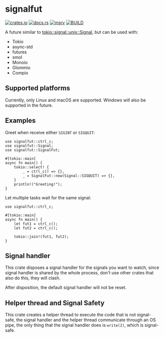 # signalfut

[![crates.io](https://img.shields.io/crates/v/signalfut?style=flat-square&logo=rust)](https://crates.io/crates/signalfut)
[![docs.rs](https://img.shields.io/badge/docs.rs-signalfut-blue?style=flat-square&logo=docs.rs)](https://docs.rs/signalfut)
[![msrv](https://img.shields.io/badge/msrv-1.69-blue?style=flat-square&logo=rust)](https://www.rust-lang.org)
[![BUILD](https://github.com/stevelauc/signalfut/workflows/Rust/badge.svg)](https://github.com/stevelauc/signalfut/actions/workflows/ci.yml)


A future similar to [tokio::signal::unix::Signal][link], but can be used with:

[link]: https://docs.rs/tokio/latest/tokio/signal/unix/struct.Signal.html#

* Tokio
* async-std
* futures
* smol
* Monoio
* Glommio
* Compio

## Supported platforms

Currently, only Linux and macOS are supported. Windows will also be supported in
the future.

## Examples

Greet when receive either `SIGINT` or `SIGQUIT`:

```rust,no_run
use signalfut::ctrl_c;
use signalfut::Signal;
use signalfut::SignalFut;

#[tokio::main]
async fn main() {
    tokio::select! {
        _ = ctrl_c() => {},
        _ = SignalFut::new(Signal::SIGQUIT) => {},
    }
    println!("Greeting!");
}
```

Let multiple tasks wait for the same signal:

```rust,no_run
use signalfut::ctrl_c;

#[tokio::main]
async fn main() {
    let fut1 = ctrl_c();
    let fut2 = ctrl_c();

    tokio::join!(fut1, fut2);
}
```

## Signal handler

This crate disposes a signal handler for the signals you want to watch, since
signal handler is shared by the whole process, don't use other crates that also
do this, they will clash.

After disposition, the default signal handler will not be reset.

## Helper thread and Signal Safety

This crate creates a helper thread to execute the code that is not signal-safe,
the signal handler and the helper thread communicate through an OS pipe, the only
thing that the signal handler does is `write(2)`, which is signal-safe.
